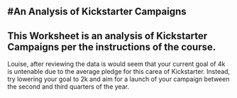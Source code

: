 #An Analysis of Kickstarter Campaigns
---
This Worksheet is an analysis of Kickstarter Campaigns per the instructions of the course.
---
Louise, after reviewing the data is would seem that your current goal of 4k is untenable due to the average pledge for this carea of Kickstarter. 
Instead, try lowering your goal to 2k and aim for a launch of your campaign between the second and third quarters of the year.
